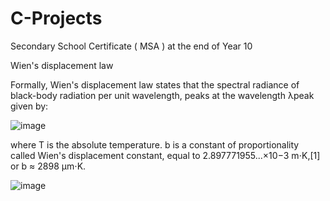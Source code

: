 # C-Projects

Secondary School Certificate ( MSA ) at the end of Year 10

Wien's displacement law

Formally, Wien's displacement law states that the spectral radiance of black-body radiation per unit wavelength, peaks at the wavelength λpeak given by: 

![image](https://user-images.githubusercontent.com/63067128/169418845-99b63b07-7e61-46e4-902c-d7e46e2470ec.png)

where T is the absolute temperature. b is a constant of proportionality called Wien's displacement constant, equal to 2.897771955...×10−3 m⋅K,[1] or b ≈ 2898 μm⋅K.


![image](https://user-images.githubusercontent.com/63067128/169418868-f3da9962-b1eb-4d21-95ae-447d3abbf58a.png)
